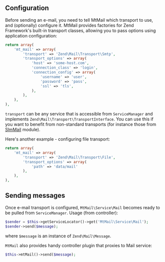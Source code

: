 Configuration
-------------

Before sending an e-mail, you need to tell MtMail which transport to use, and (optionally) configure it.
MtMail provides factories for Zend Framework's built-in transport classes, allowing you to pass options
using application configuration:

```php
return array(
    'mt_mail' => array(
        'transport' => 'Zend\Mail\Transport\Smtp',
        'transport_options' => array(
            'host' => 'some-host.com',
            'connection_class' => 'login',
            'connection_config' => array(
                'username' => 'user',
                'password' => 'pass',
                'ssl' => 'tls',
            ),
        ),
    ),
),
```

`transport` can be any service that is accessible from `ServiceManager` and implements `Zend\Mail\Transport\TransportInterface`.
You can use this if you want to benefit from non-standard transports (for instance those from [SlmMail](https://github.com/juriansluiman/SlmMail) module).

Here's another example - configuring file transport:

```php
return array(
    'mt_mail' => array(
        'transport' => 'Zend\Mail\Transport\File',
        'transport_options' => array(
            'path' => 'data/mail'
        ),
    ),
),
```

Sending messages
----------------

Once e-mail transport is configured, `MtMail\Service\Mail` becomes ready to be pulled from `ServiceManager`.
Usage (from controller):

```php
$sender = $this->getServiceLocator()->get('MtMail\Service\Mail');
$sender->send($message);
```

where `$message` is an instance of `Zend\Mail\Message`.

`MtMail` also provides handy controller plugin that proxies to Mail service:

```php
$this->mtMail()->send($message);
```
